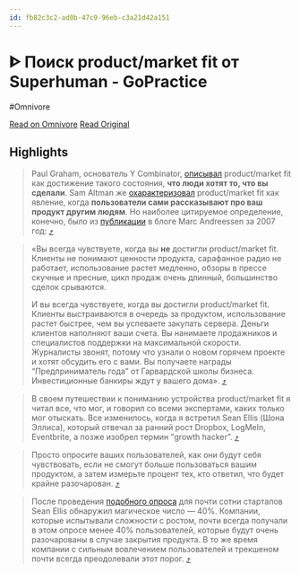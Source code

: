 ```yaml
---
id: fb82c3c2-ad0b-47c9-96eb-c3a21d42a151
---
```


# ᐈ Поиск product/market fit от Superhuman - GoPractice
#Omnivore

[Read on Omnivore](https://omnivore.app/me/https-gopractice-ru-stories-superhuman-engine-18fe701effd)
[Read Original](https://gopractice.ru/stories/superhuman_engine/)

## Highlights

> Paul Graham, основатель Y Combinator, [описывал](https://gopractice.ru/goto/http://www.paulgraham.com/13sentences.html) product/market fit как достижение такого состояния, **что люди хотят то, что вы сделали**. Sam Altman же [охарактеризовал](https://gopractice.ru/goto/http://blog.samaltman.com/before-growth) product/market fit как явление, когда **пользователи сами рассказывают про ваш продукт другим людям**. Но наиболее цитируемое определение, конечно, было из [публикации](https://gopractice.ru/goto/https://pmarchive.com/guide%5Fto%5Fstartups%5Fpart4.html) в блоге Marc Andreessen за 2007 год: [⤴️](https://omnivore.app/me/https-gopractice-ru-stories-superhuman-engine-18fe701effd#241c849d-5efd-4fda-83e9-b607481f59af)  

> «Вы всегда чувствуете, когда вы **не** достигли product/market fit. Клиенты не понимают ценности продукта, сарафанное радио не работает, использование растет медленно, обзоры в прессе скучные и пресные, цикл продаж очень длинный, большинство сделок срываются.
> 
> И вы всегда чувствуете, когда вы достигли product/market fit. Клиенты выстраиваются в очередь за продуктом, использование растет быстрее, чем вы успеваете закупать сервера. Деньги клиентов наполняют ваши счета. Вы нанимаете продажников и специалистов поддержки на максимальной скорости. Журналисты звонят, потому что узнали о новом горячем проекте и хотят обсудить его с вами. Вы получаете награды “Предприниматель года” от Гарвардской школы бизнеса. Инвестиционные банкиры ждут у вашего дома». [⤴️](https://omnivore.app/me/https-gopractice-ru-stories-superhuman-engine-18fe701effd#a3e78d96-4c56-4142-81d1-bff6c74eddd4)  

> В своем путешествии к пониманию устройства product/market fit я читал все, что мог, и говорил со всеми экспертами, каких только мог отыскать. Все изменилось, когда я встретил Sean Ellis (Шона Эллиса), который отвечал за ранний рост Dropbox, LogMeIn, Eventbrite, а позже изобрел термин “growth hacker”. [⤴️](https://omnivore.app/me/https-gopractice-ru-stories-superhuman-engine-18fe701effd#0ddaecfc-4f3b-434b-b4a7-db57f5eac48b)  

> Просто опросите ваших пользователей, как они будут себя чувствовать, если не смогут больше пользоваться вашим продуктом, а затем измерьте процент тех, кто ответил, что будет крайне разочарован. [⤴️](https://omnivore.app/me/https-gopractice-ru-stories-superhuman-engine-18fe701effd#8d51de8d-cbe4-4d16-b382-4e90b4a7f5e4)  

> После проведения [подобного опроса](https://gopractice.ru/goto/https://pmfsurvey.com/) для почти сотни стартапов Sean Ellis обнаружил магическое число — 40%. Компании, которые испытывали сложности с ростом, почти всегда получали в этом опросе менее 40% пользователей, которые будут очень разочарованы в случае закрытия продукта. В то же время компании с сильным вовлечением пользователей и трекшеном почти всегда преодолевали этот порог. [⤴️](https://omnivore.app/me/https-gopractice-ru-stories-superhuman-engine-18fe701effd#3ead655d-6446-4e19-a228-77d219934bad)  

